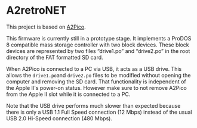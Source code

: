 # A2retroNET

This project is based on [A2Pico](https://github.com/oliverschmidt/a2pico).

This firmware is currently still in a prototype stage. It implements a ProDOS 8 compatible mass storage controller with two block devices. These block devices are represented by two files “drive1.po” and “drive2.po” in the root directory of the FAT formatted SD card.

When A2Pico is connected to a PC via USB, it acts as a USB drive. This allows the `drive1.po`and `drive2.po` files to be modified without opening the computer and removing the SD card. That functionality is independent of the Apple II's power-on status. However make sure to not remove A2Pico from the Apple II slot while it is connected to a PC.

Note that the USB drive performs much slower than expected because there is only a USB 1.1 Full Speed connection (12 Mbps) instead of the usual USB 2.0 Hi-Speed connection (480 Mbps).
